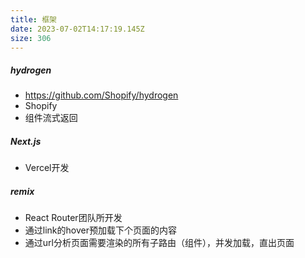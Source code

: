```yaml
---
title: 框架
date: 2023-07-02T14:17:19.145Z
size: 306
---
```

##### hydrogen

- https://github.com/Shopify/hydrogen
- Shopify
- 组件流式返回

##### Next.js

- Vercel开发

##### remix

- React Router团队所开发
- 通过link的hover预加载下个页面的内容
- 通过url分析页面需要渲染的所有子路由（组件），并发加载，直出页面
